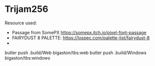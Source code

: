 # Trijam256

Resource used:
- Passage from SomePX https://somepx.itch.io/pixel-font-passage
- FAIRYDUST 8 PALETTE: https://lospec.com/palette-list/fairydust-8
- 
butler push .build/Web bigaston/tbs:web
butler push .build/Windows bigaston/tbs:windows